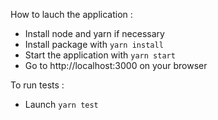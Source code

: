 How to lauch the application :

- Install node and yarn if necessary
- Install package with `yarn install`
- Start the application with `yarn start`
- Go to http://localhost:3000 on your browser

To run tests :

- Launch `yarn test`
